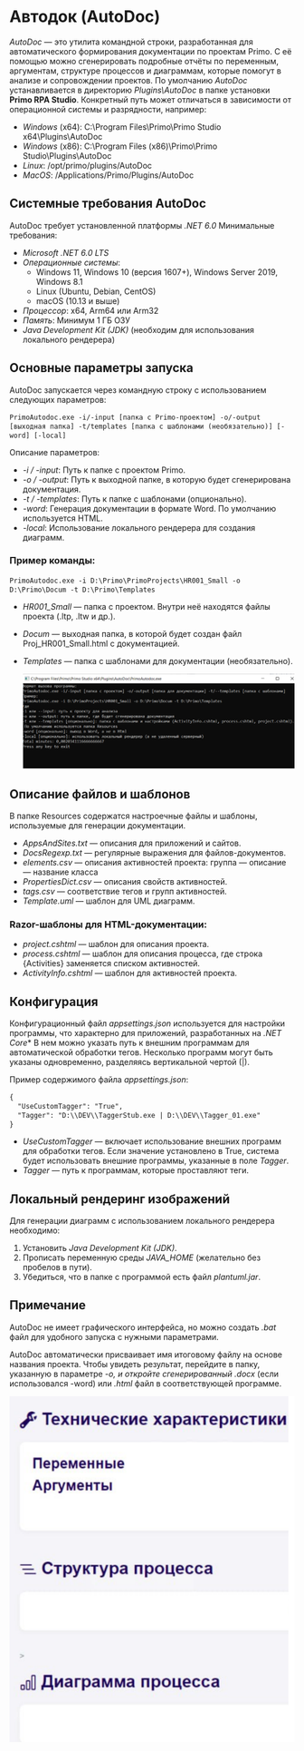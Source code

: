 # Автодок (AutoDoc)

*AutoDoc* — это утилита командной строки, разработанная для автоматического формирования документации по проектам Primo. 
С её помощью можно сгенерировать подробные отчёты по переменным, аргументам, структуре процессов и диаграммам, которые помогут в анализе и сопровождении проектов.
По умолчанию *AutoDoc* устанавливается в директорию *Plugins\AutoDoc* в папке установки **Primo RPA Studio**. 
Конкретный путь может отличаться в зависимости от операционной системы и разрядности, например:

- *Windows* (x64): C:\Program Files\Primo\Primo Studio x64\Plugins\AutoDoc
- *Windows* (x86): C:\Program Files (x86)\Primo\Primo Studio\Plugins\AutoDoc
- *Linux*: /opt/primo/plugins/AutoDoc
- *MacOS*: /Applications/Primo/Plugins/AutoDoc

## Системные требования AutoDoc 
AutoDoc требует установленной платформы *.NET 6.0*
 Минимальные требования:
- *Microsoft .NET 6.0 LTS*
- *Операционные системы*:
  - Windows 11, Windows 10 (версия 1607+), Windows Server 2019, Windows 8.1
  - Linux (Ubuntu, Debian, CentOS)
  - macOS (10.13 и выше)
- *Процессор*: x64, Arm64 или Arm32
- *Память*: Минимум 1 ГБ ОЗУ
- *Java Development Kit (JDK)* (необходим для использования локального рендерера)


## Основные параметры запуска

AutoDoc запускается через командную строку с использованием следующих параметров:
```
PrimoAutodoc.exe -i/-input [папка с Primo-проектом] -o/-output [выходная папка] -t/templates [папка с шаблонами (необязательно)] [-word] [-local]
```
Описание параметров:
- *-i / -input*: Путь к папке с проектом Primo.
- *-o / -output*: Путь к выходной папке, в которую будет сгенерирована документация.
- *-t / -templates*: Путь к папке с шаблонами (опционально).
- *-word*: Генерация документации в формате Word. По умолчанию используется HTML.
- *-local*: Использование локального рендерера для создания диаграмм.

### Пример команды:

```
PrimoAutodoc.exe -i D:\Primo\PrimoProjects\HR001_Small -o D:\Primo\Docum -t D:\Primo\Templates
```
- *HR001_Small* — папка с проектом. Внутри неё находятся файлы проекта (.ltp, .ltw и др.).
- *Docum* — выходная папка, в которой будет создан файл Proj_HR001_Small.html с документацией.
- *Templates* — папка с шаблонами для документации (необязательно).

   ![](../../.gitbook/assets1/autodoc2.png) 

## Описание файлов и шаблонов
В папке Resources содержатся настроечные файлы и шаблоны, используемые для генерации документации.

- *AppsAndSites.txt* — описания для приложений и сайтов.
- *DocsRegexp.txt* — регулярные выражения для файлов-документов.
- *elements.csv* — описания активностей проекта: группа — описание — название класса
- *PropertiesDict.csv* — описания свойств активностей.
- *tags.csv* — соответствие тегов и групп активностей.
- *Template.uml* — шаблон для UML диаграмм.

### Razor-шаблоны для HTML-документации:
- *project.cshtml* — шаблон для описания проекта.
- *process.cshtml* — шаблон для описания процесса, где строка {Activities} заменяется списком активностей.
- *ActivityInfo.cshtml* — шаблон для активностей проекта.

## Конфигурация

Конфигурационный файл *appsettings.json* используется для настройки программы, что характерно для приложений, разработанных на *.NET Core**
В нем можно указать путь к внешним программам для автоматической обработки тегов. Несколько программ могут быть указаны одновременно, разделяясь вертикальной чертой (|).

Пример содержимого файла *appsettings.json*:

```
{
  "UseCustomTagger": "True",
  "Tagger": "D:\\DEV\\TaggerStub.exe | D:\\DEV\\Tagger_01.exe"
}
```

- *UseCustomTagger* — включает использование внешних программ для обработки тегов. Если значение установлено в True, система будет использовать внешние программы, указанные в поле *Tagger*.
- *Tagger* — путь к программам, которые проставляют теги.

## Локальный рендеринг изображений

Для генерации диаграмм с использованием локального рендерера необходимо:
1. Установить *Java Development Kit (JDK)*.
2. Прописать переменную среды *JAVA_HOME* (желательно без пробелов в пути).
3. Убедиться, что в папке с программой есть файл *plantuml.jar*.

## Примечание

AutoDoc не имеет графического интерфейса, но можно создать *.bat* файл для удобного запуска с нужными параметрами.

AutoDoc автоматически присваивает имя итоговому файлу на основе названия проекта. 
Чтобы увидеть результат, перейдите в папку, указанную в параметре *-o, и откройте сгенерированный *.docx** (если использовался -word) или *.html* файл в соответствующей программе.


   ![](../../.gitbook/assets1/autodoc1.png) 

